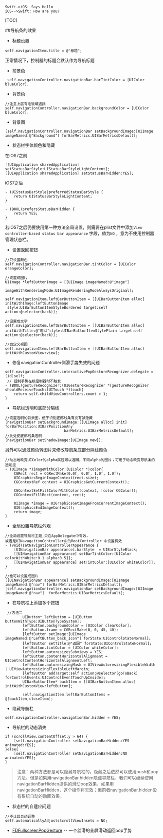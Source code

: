 ```sequence
Swift->iOS: Says Hello
iOS-->Swift: How are you?
```
[TOC]

##导航条的效果
- 标题设置

```
self.navigationItem.title = @"标题";
```
正常情况下，控制器的标题会默认作为导航标题

- 前景色

```
 self.navigationController.navigationBar.barTintColor = [UIColor blueColor];
```

- 背景色

```
//注意上层有毛玻璃遮挡
self.navigationController.navigationBar.backgroundColor = [UIColor blueColor];
```
- 背景图

```
[self.navigationController.navigationBar setBackgroundImage:[UIImage imageNamed:@"Background"] forBarMetrics:UIBarMetricsDefault];
```

- 状态栏字体颜色和隐藏

在iOS7之前
```
[[UIApplication sharedApplication] setStatusBarStyle:UIStatusBarStyleLightContent]; 
[[UIApplication sharedApplication] setStatusBarHidden:YES];
```
iOS7之后

```
- (UIStatusBarStyle)preferredStatusBarStyle {  
    return UIStatusBarStyleLightContent;  
}  
  
- (BOOL)prefersStatusBarHidden {  
    return YES;  
} 
```
若iOS7之后仍要使用第一种方法全局设置，则需要在plist文件中添加`View controller-based status bar appearance` 字段，值为`NO`  ，意为不使用控制器管理状态栏。

- 设置返回按钮

```
//只设置颜色
self.navigationController.navigationBar.tintColor = [UIColor orangeColor];
```
```
//设置成图片
UIImage *leftButtonImage = [[UIImage imageNamed:@"image"]
                               imageWithRenderingMode:UIImageRenderingModeAlwaysOriginal];
                            
self.navigationItem.leftBarButtonItem = [[UIBarButtonItem alloc] initWithImage:leftButtonImage
 style:UIBarButtonItemStyleBordered target:self action:@selector(back)];
```

```
//设置成文字
self.navigationItem.leftBarButtonItem = [[UIBarButtonItem alloc] initWithTitle:@"返回"style:UIBarButtonItemStylePlain target:self action:@selector(back)];
```

```
//自定义视图
self.navigationItem.leftBarButtonItem = [[UIBarButtonItem alloc] initWithCustomView:view];
```
- 修复navigationController侧滑手势失效的问题

```
self.navigationController.interactivePopGestureRecognizer.delegate = (id)self;
 // 控制手势在根控制器时不触发
- (BOOL)gestureRecognizer:(UIGestureRecognizer *)gestureRecognizer shouldReceiveTouch:(UITouch *)touch{
    return self.childViewControllers.count > 1;
}
```


- 导航栏透明和底部分隔线

```
//设置透明的背景图，便于识别底部线条有没有被隐藏
[navigationBar setBackgroundImage:[[UIImage alloc] init] forBarPosition:UIBarPositionAny
                           barMetrics:UIBarMetricsDefault];
//此处使底部线条透明
[navigationBar setShadowImage:[UIImage new]];
```

另外可以通过颜色转图片来修改导航条底部分隔线颜色

```
//动态地改变UIColor的alpha属性可以返回，不同alpha的图片；可用于动态改变导航条的透明度
+ (UIImage *)imageWithColor:(UIColor *)color{
    CGRect rect = CGRectMake(0.0f, 0.0f, 1.0f, 1.0f);
    UIGraphicsBeginImageContext(rect.size);
    CGContextRef context = UIGraphicsGetCurrentContext();

    CGContextSetFillColorWithColor(context, [color CGColor]);
    CGContextFillRect(context, rect);

    UIImage *image = UIGraphicsGetImageFromCurrentImageContext();
    UIGraphicsEndImageContext();
    return image;
}

```

- 全局设置导航栏外观

```
//全局设置导航栏主题,只在AppDelegate中有效，
或者是UINavagaitonController中的RootController 中设置有效
- (void)setNavigationControllerAppearance {
    [UINavigationBar appearance].barStyle  = UIBarStyleBlack;
    [[UINavigationBar appearance] setBarTintColor:[UIColor colorWithWhite:0.1 alpha:0.5]];
    [[UINavigationBar appearance] setTintColor:[UIColor whiteColor]];
}

//也可以设置成图片
[[UINavigationBar appearance] setBackgroundImage:[UIImage imageNamed:@"nav"] forBarMetrics:UIBarMetricsDefault];
[self.navigationController.navigationBar setBackgroundImage:[UIImage imageNamed:@"nav"]  forBarMetrics:UIBarMetricsDefault];
```

- 在导航栏上添加多个按钮

```
 //方法二
        UIButton* leftButton = [UIButton buttonWithType:UIButtonTypeSystem];
        leftButton.backgroundColor = [UIColor clearColor];
        leftButton.frame = CGRectMake(0, 0, 45, 40);
        [leftButton setImage:[UIImage imageNamed:@"LeftButton_back_Icon"] forState:UIControlStateNormal];
        [leftButton setTitle:@"返回" forState:UIControlStateNormal];
        leftButton.tintColor = [UIColor whiteColor];
        leftButton.autoresizesSubviews = YES;
        leftButton.contentHorizontalAlignment = UIControlContentHorizontalAlignmentLeft;
        leftButton.autoresizingMask = UIViewAutoresizingFlexibleWidth | UIViewAutoresizingFlexibleLeftMargin;
        [leftButton addTarget:self action:@selector(goToBack) forControlEvents:UIControlEventTouchUpInside];
        UIBarButtonItem* backItem = [[UIBarButtonItem alloc] initWithCustomView:leftButton];

        self.navigationItem.leftBarButtonItems = @[backItem,closeItem];
```

- 隐藏导航栏

```
self.navigationController.navigationBar.hidden = YES;
```
- 导航栏的动态消失

```
if (scrollView.contentOffset.y > 64) {
    [self.navigationController setNavigationBarHidden:YES animated:YES];
}else{
    [self.navigationController setNavigationBarHidden:NO animated:YES];
}
```
> 注意：两种方法都是可以隐藏导航栏的，隐藏之后依然可以使用push和pop方法。但是如果用navigationBar.hidden隐藏导航栏，我们可以继续使用navigationBarHidden提供的滑动pop效果，如果用navigationBarHidden，这个操作将无效；但前者navigationBar.hidden没有系统自动的动画效果。

- 状态栏的自适应问题

```
//不让其自动调整
self.automaticallyAdjustsScrollViewInsets = NO;
```

- [FDFullscreenPopGesture](https://github.com/forkingdog/FDFullscreenPopGesture) -- 一个丝滑的全屏滑动返回pop手势











  

